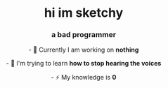 <h1 align="center">hi im sketchy</h1>
<h3 align="center">a bad programmer</h3>

<p align="center">- 💪 Currently I am working on <b> nothing</b>  </p>

<p align="center">- 💭 I'm trying to learn <b> how to stop hearing the voices </b> </p>

<p align="center">- ⚡️ My knowledge is <b>0</b> </p>
